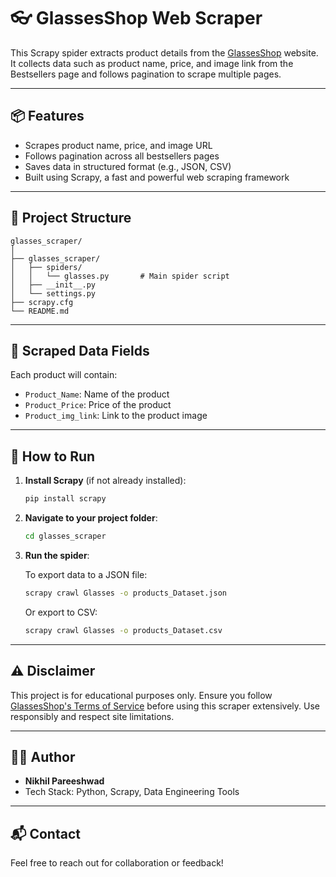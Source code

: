 
# 👓 GlassesShop Web Scraper

This Scrapy spider extracts product details from the [GlassesShop](https://www.glassesshop.com/bestsellers) website. It collects data such as product name, price, and image link from the Bestsellers page and follows pagination to scrape multiple pages.

---

## 📦 Features

- Scrapes product name, price, and image URL
- Follows pagination across all bestsellers pages
- Saves data in structured format (e.g., JSON, CSV)
- Built using Scrapy, a fast and powerful web scraping framework

---

## 📁 Project Structure

```
glasses_scraper/
│
├── glasses_scraper/
│   ├── spiders/
│   │   └── glasses.py       # Main spider script
│   ├── __init__.py
│   └── settings.py
├── scrapy.cfg
└── README.md
```

---

## 🧠 Scraped Data Fields

Each product will contain:

- `Product_Name`: Name of the product
- `Product_Price`: Price of the product
- `Product_img_link`: Link to the product image

---

## 🚀 How to Run

1. **Install Scrapy** (if not already installed):

   ```bash
   pip install scrapy
   ```

2. **Navigate to your project folder**:

   ```bash
   cd glasses_scraper
   ```

3. **Run the spider**:

   To export data to a JSON file:

   ```bash
   scrapy crawl Glasses -o products_Dataset.json
   ```

   Or export to CSV:

   ```bash
   scrapy crawl Glasses -o products_Dataset.csv
   ```

---


## ⚠️ Disclaimer

This project is for educational purposes only. Ensure you follow [GlassesShop's Terms of Service](https://www.glassesshop.com/terms) before using this scraper extensively. Use responsibly and respect site limitations.

---

## 👨‍💻 Author

- **Nikhil Pareeshwad**
- Tech Stack: Python, Scrapy, Data Engineering Tools

---

## 📬 Contact

Feel free to reach out for collaboration or feedback!
